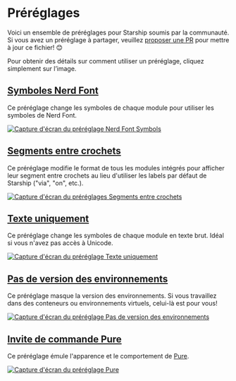 # Préréglages

Voici un ensemble de préréglages pour Starship soumis par la communauté. Si vous avez un préréglage à partager, veuillez [proposer une PR](https://github.com/starship/starship/edit/master/docs/presets/README.md) pour mettre à jour ce fichier! 😊

Pour obtenir des détails sur comment utiliser un préréglage, cliquez simplement sur l’image.

## [Symboles Nerd Font](./nerd-font.md)

Ce préréglage change les symboles de chaque module pour utiliser les symboles de Nerd Font.

[![Capture d'écran du préréglage Nerd Font Symbols](/presets/img/nerd-font-symbols.png "Cliquez pour voir le préréglage Nerd Font Symbols")](./nerd-font)

## [Segments entre crochets](./bracketed-segments.md)

Ce préréglage modifie le format de tous les modules intégrés pour afficher leur segment entre crochets au lieu d'utiliser les labels par défaut de Starship ("via", "on", etc.).

[![Capture d'écran du préréglages Segments entre crochets](/presets/img/bracketed-segments.png "Cliquez pour voir le préréglage Segments entre crochets")](./bracketed-segments)

## [Texte uniquement](./plain-text.md)

Ce préréglage change les symboles de chaque module en texte brut. Idéal si vous n'avez pas accès à Unicode.

[![Capture d'écran du préréglage Texte uniquement](/presets/img/plain-text-symbols.png "Cliquez pour voir le préréglage Texte uniquement")](./plain-text)

## [Pas de version des environnements](./no-runtimes.md)

Ce préréglage masque la version des environnements. Si vous travaillez dans des conteneurs ou environnements virtuels, celui-là est pour vous!

[![Capture d'écran du préréglage Pas de version des environnements](/presets/img/no-runtime-versions.png "Cliquez pour voir le préréglage Pas de version des environnements")](./no-runtimes)

## [Invite de commande Pure](./pure-preset.md)

Ce préréglage émule l'apparence et le comportement de [Pure](https://github.com/sindresorhus/pure).

[![Capture d'écran du préréglage Pure](/presets/img/pure-preset.png "Cliquez pour voir le préréglage Pure")](./pure-preset)
